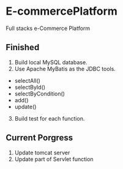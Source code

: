 # E-commercePlatform
Full stacks e-Commerce Platform

## Finished
1. Build local MySQL database.
2. Use Apache MyBatis as the JDBC tools.
  + selectAll()
  + selectById()
  + selectByCondition()
  + add()
  + update()
3. Build test for each function.

## Current Porgress
1. Update tomcat server
2. Update part of Servlet function

